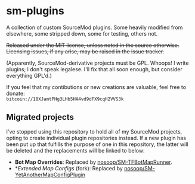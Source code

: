 sm-plugins
==========

A collection of custom SourceMod plugins.  Some heavily modified from elsewhere, some stripped down, some for testing, others not.

~~Released under the MIT license, unless noted in the source otherwise.  
Licensing issues, if any arise, may be raised in the issue tracker.~~

(Apparently, SourceMod-derivative projects must be GPL.  Whoops!  I write plugins; I don't speak legalese.  I'll fix that all soon enough, but consider everything GPL'd.)

If you feel that my contibutions or new creations are valuable, feel free to donate:  
`bitcoin://18XJamtPHg3LHb5HA4vd9dFX9cqH2VVS3k`

## Migrated projects
I've stopped using this repository to hold all of my SourceMod projects, opting to create individual plugin repositories instead.  If a new plugin has been put up that fulfills the purpose of one in this repository, the latter will be deleted and the replacements will be linked to below:

* **Bot Map Overrides**:  Replaced by [nosoop/SM-TFBotMapRunner](https://github.com/nosoop/SM-TFBotMapRunner).
* **Extended Map Configs* (fork):  Replaced by [nosoop/SM-YetAnotherMapConfigPlugin](https://github.com/nosoop/SM-YetAnotherMapConfigPlugin)
